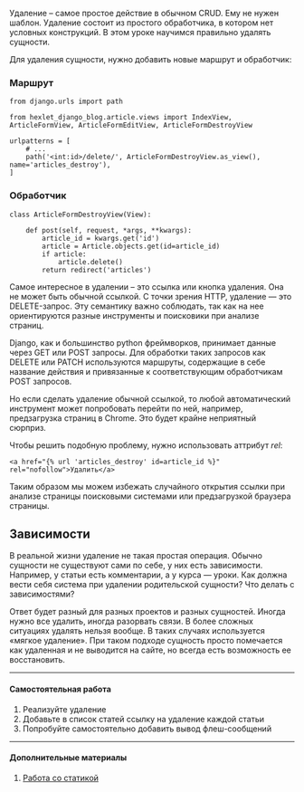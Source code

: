 Удаление – самое простое действие в обычном CRUD. Ему не нужен шаблон. Удаление состоит из простого обработчика, в котором нет условных конструкций. В этом уроке научимся правильно удалять сущности.

Для удаления сущности, нужно добавить новые маршрут и обработчик:

### Маршрут

```
from django.urls import path

from hexlet_django_blog.article.views import IndexView, ArticleFormView, ArticleFormEditView, ArticleFormDestroyView

urlpatterns = [
    # ...
    path('<int:id>/delete/', ArticleFormDestroyView.as_view(), name='articles_destroy'),
]
```

### Обработчик

```
class ArticleFormDestroyView(View):

    def post(self, request, *args, **kwargs):
        article_id = kwargs.get('id')
        article = Article.objects.get(id=article_id)
        if article:
            article.delete()
        return redirect('articles')
```

Самое интересное в удалении – это ссылка или кнопка удаления. Она не может быть обычной ссылкой. С точки зрения HTTP, удаление — это DELETE-запрос. Эту семантику важно соблюдать, так как на нее ориентируются разные инструменты и поисковики при анализе страниц.

Django, как и большинство python фреймворков, принимает данные через GET или POST запросы. Для обработки таких запросов как DELETE или PATCH используются маршруты, содержащие в себе название действия и привязанные к соответствующим обработчикам POST запросов.

Но если сделать удаление обычной ссылкой, то любой автоматический инструмент может попробовать перейти по ней, например, предзагрузка страниц в Chrome. Это будет крайне неприятный сюрприз.

Чтобы решить подобную проблему, нужно использовать аттрибут _rel_:

```
<a href="{% url 'articles_destroy' id=article_id %}" rel="nofollow">Удалить</a>
```

Таким образом мы можем избежать случайного открытия ссылки при анализе страницы поисковыми системами или предзагрузкой браузера страницы.

## Зависимости

В реальной жизни удаление не такая простая операция. Обычно сущности не существуют сами по себе, у них есть зависимости. Например, у статьи есть комментарии, а у курса — уроки. Как должна вести себя система при удалении родительской сущности? Что делать с зависимостями?

Ответ будет разный для разных проектов и разных сущностей. Иногда нужно все удалить, иногда разорвать связи. В более сложных ситуациях удалять нельзя вообще. В таких случаях используется «мягкое удаление». При таком подходе сущность просто помечается как удаленная и не выводится на сайте, но всегда есть возможность ее восстановить.

---

#### Самостоятельная работа

1.  Реализуйте удаление
2.  Добавьте в список статей ссылку на удаление каждой статьи
3.  Попробуйте самостоятельно добавить вывод флеш-сообщений

---

#### Дополнительные материалы

1.  [Работа со статикой](https://docs.djangoproject.com/en/4.1/howto/static-files/)